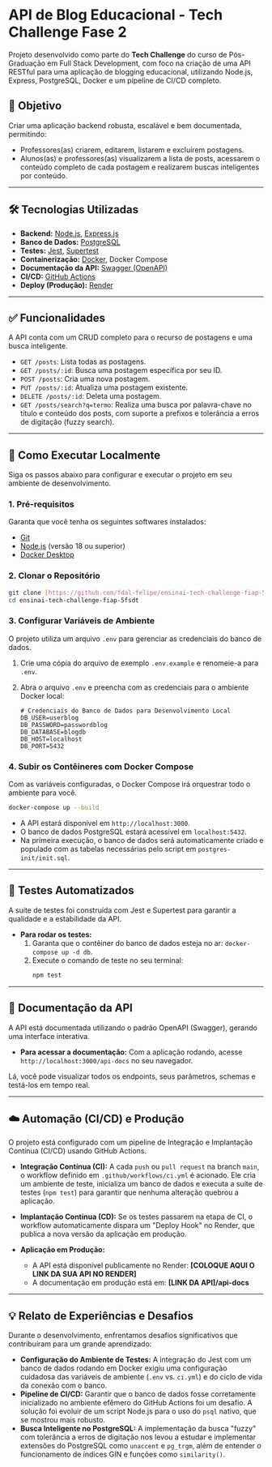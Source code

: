 # API de Blog Educacional - Tech Challenge Fase 2

Projeto desenvolvido como parte do **Tech Challenge** do curso de Pós-Graduação em Full Stack Development, com foco na criação de uma API RESTful para uma aplicação de blogging educacional, utilizando Node.js, Express, PostgreSQL, Docker e um pipeline de CI/CD completo.

## 🎯 Objetivo

Criar uma aplicação backend robusta, escalável e bem documentada, permitindo:

-   Professores(as) criarem, editarem, listarem e excluírem postagens.
-   Alunos(as) e professores(as) visualizarem a lista de posts, acessarem o conteúdo completo de cada postagem e realizarem buscas inteligentes por conteúdo.

---

## 🛠️ Tecnologias Utilizadas

-   **Backend:** [Node.js](https://nodejs.org/), [Express.js](https://expressjs.com/)
-   **Banco de Dados:** [PostgreSQL](https://www.postgresql.org/)
-   **Testes:** [Jest](https://jestjs.io/), [Supertest](https://github.com/visionmedia/supertest)
-   **Containerização:** [Docker](https://www.docker.com/), Docker Compose
-   **Documentação da API:** [Swagger (OpenAPI)](https://swagger.io/)
-   **CI/CD:** [GitHub Actions](https://github.com/features/actions)
-   **Deploy (Produção):** [Render](https://render.com/)

---

## ✅ Funcionalidades

A API conta com um CRUD completo para o recurso de postagens e uma busca inteligente.

-   `GET /posts`: Lista todas as postagens.
-   `GET /posts/:id`: Busca uma postagem específica por seu ID.
-   `POST /posts`: Cria uma nova postagem.
-   `PUT /posts/:id`: Atualiza uma postagem existente.
-   `DELETE /posts/:id`: Deleta uma postagem.
-   `GET /posts/search?q=termo`: Realiza uma busca por palavra-chave no título e conteúdo dos posts, com suporte a prefixos e tolerância a erros de digitação (fuzzy search).

---

## 🚀 Como Executar Localmente

Siga os passos abaixo para configurar e executar o projeto em seu ambiente de desenvolvimento.

### 1. Pré-requisitos

Garanta que você tenha os seguintes softwares instalados:
-   [Git](https://git-scm.com/downloads)
-   [Node.js](https://nodejs.org/) (versão 18 ou superior)
-   [Docker Desktop](https://www.docker.com/products/docker-desktop/)

### 2. Clonar o Repositório

```bash
git clone [https://github.com/fdal-felipe/ensinai-tech-challenge-fiap-5fsdt.git](https://github.com/fdal-felipe/ensinai-tech-challenge-fiap-5fsdt.git)
cd ensinai-tech-challenge-fiap-5fsdt
```

### 3. Configurar Variáveis de Ambiente

O projeto utiliza um arquivo `.env` para gerenciar as credenciais do banco de dados.

1.  Crie uma cópia do arquivo de exemplo `.env.example` e renomeie-a para `.env`.
2.  Abra o arquivo `.env` e preencha com as credenciais para o ambiente Docker local:

    ```env
    # Credenciais do Banco de Dados para Desenvolvimento Local
    DB_USER=userblog
    DB_PASSWORD=passwordblog
    DB_DATABASE=blogdb
    DB_HOST=localhost
    DB_PORT=5432
    ```

### 4. Subir os Contêineres com Docker Compose

Com as variáveis configuradas, o Docker Compose irá orquestrar todo o ambiente para você.

```bash
docker-compose up --build
```

-   A API estará disponível em `http://localhost:3000`.
-   O banco de dados PostgreSQL estará acessível em `localhost:5432`.
-   Na primeira execução, o banco de dados será automaticamente criado e populado com as tabelas necessárias pelo script em `postgres-init/init.sql`.

---

## 🧪 Testes Automatizados

A suíte de testes foi construída com Jest e Supertest para garantir a qualidade e a estabilidade da API.

-   **Para rodar os testes:**
    1.  Garanta que o contêiner do banco de dados esteja no ar: `docker-compose up -d db`.
    2.  Execute o comando de teste no seu terminal:
        ```bash
        npm test
        ```

---

## 📄 Documentação da API

A API está documentada utilizando o padrão OpenAPI (Swagger), gerando uma interface interativa.

-   **Para acessar a documentação:** Com a aplicação rodando, acesse `http://localhost:3000/api-docs` no seu navegador.

Lá, você pode visualizar todos os endpoints, seus parâmetros, schemas e testá-los em tempo real.

---

## ☁️ Automação (CI/CD) e Produção

O projeto está configurado com um pipeline de Integração e Implantação Contínua (CI/CD) usando GitHub Actions.

-   **Integração Contínua (CI):** A cada `push` ou `pull request` na branch `main`, o workflow definido em `.github/workflows/ci.yml` é acionado. Ele cria um ambiente de teste, inicializa um banco de dados e executa a suíte de testes (`npm test`) para garantir que nenhuma alteração quebrou a aplicação.

-   **Implantação Contínua (CD):** Se os testes passarem na etapa de CI, o workflow automaticamente dispara um "Deploy Hook" no Render, que publica a nova versão da aplicação em produção.

-   **Aplicação em Produção:**
    -   A API está disponível publicamente no Render: **[COLOQUE AQUI O LINK DA SUA API NO RENDER]**
    -   A documentação em produção está em: **[LINK DA API]/api-docs**

---

## 💡 Relato de Experiências e Desafios

Durante o desenvolvimento, enfrentamos desafios significativos que contribuíram para um grande aprendizado:
-   **Configuração do Ambiente de Testes:** A integração do Jest com um banco de dados rodando em Docker exigiu uma configuração cuidadosa das variáveis de ambiente (`.env` vs. `ci.yml`) e do ciclo de vida da conexão com o banco.
-   **Pipeline de CI/CD:** Garantir que o banco de dados fosse corretamente inicializado no ambiente efêmero do GitHub Actions foi um desafio. A solução foi evoluir de um script Node.js para o uso do `psql` nativo, que se mostrou mais robusto.
-   **Busca Inteligente no PostgreSQL:** A implementação da busca "fuzzy" com tolerância a erros de digitação nos levou a estudar e implementar extensões do PostgreSQL como `unaccent` e `pg_trgm`, além de entender o funcionamento de índices GIN e funções como `similarity()`.